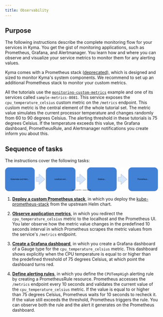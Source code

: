 ```yaml
---
title: Observability
---
```


## Purpose

The following instructions describe the complete monitoring flow for your services in Kyma. You get the gist of monitoring applications, such as Prometheus, Grafana, and Alertmanager. You learn how and where you can observe and visualize your service metrics to monitor them for any alerting values.

Kyma comes with a Prometheus stack ([deprecated](https://github.com/kyma-project/website/blob/main/content/blog-posts/2022-12-09-monitoring-deprecation/index.md)), which is designed and sized to monitor Kyma's system components. We recommend to set up an additional Prometheus stack to monitor your custom metrics.

All the tutorials use the [`monitoring-custom-metrics`](https://github.com/kyma-project/examples/tree/main/prometheus/monitoring-custom-metrics) example and one of its services called `sample-metrics-8081`. This service exposes the `cpu_temperature_celsius` custom metric on the `/metrics` endpoint. This custom metric is the central element of the whole tutorial set. The metric value simulates the current processor temperature and changes randomly from 60 to 90 degrees Celsius. The alerting threshold in these tutorials is 75 degrees Celsius. If the temperature exceeds this value, the Grafana dashboard, PrometheusRule, and Alertmanager notifications you create inform you about this.

## Sequence of tasks

The instructions cover the following tasks:

 ![Monitoring tutorials](./assets/monitoring-tutorials.svg)

1. [**Deploy a custom Prometheus stack**](https://github.com/kyma-project/examples/blob/main/prometheus/README.md), in which you deploy the [kube-prometheus-stack](https://github.com/prometheus-operator/kube-prometheus) from the upstream Helm chart.

2. [**Observe application metrics**](https://github.com/kyma-project/examples/blob/main/prometheus/monitoring-custom-metrics/README.md), in which you redirect the `cpu_temperature_celsius` metric to the localhost and the Prometheus UI. You later observe how the metric value changes in the predefined 10 seconds interval in which Prometheus scrapes the metric values from the service's `/metrics` endpoint.

3. [**Create a Grafana dashboard**](https://github.com/kyma-project/examples/blob/main/prometheus/monitoring-grafana-dashboard/README.md), in which you create a Grafana dashboard of a Gauge type for the `cpu_temperature_celsius` metric. This dashboard shows explicitly when the CPU temperature is equal to or higher than the predefined threshold of 75 degrees Celsius, at which point the dashboard turns red.

4. [**Define alerting rules**](https://github.com/kyma-project/examples/blob/main/prometheus/monitoring-alert-rules/README.md), in which you define the `CPUTempHigh` alerting rule by creating a PrometheusRule resource. Prometheus accesses the `/metrics` endpoint every 10 seconds and validates the current value of the `cpu_temperature_celsius` metric. If the value is equal to or higher than 75 degrees Celsius, Prometheus waits for 10 seconds to recheck it. If the value still exceeds the threshold, Prometheus triggers the rule. You can observe both the rule and the alert it generates on the Prometheus dashboard.
